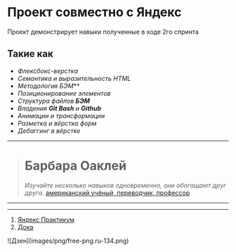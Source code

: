 # Проект совместно с Яндекс

Проект демонстрирует навыки полученные в ходе 2го спринта 

## Такие как 

- *Флексбокс-верстка*
- *Семантика и выразительность HTML*
- *Методология БЭМ***
- *Позиционирование элементов*
- *Структура файлов **БЭМ***
- *Владения **Git Bash** и **Github***
- *Анимации и трансформации*
- *Разметка и вёрстка форм*
- *Дебаггинг в вёрстке*

***

># Барбара Оаклей
>*Изучайте несколько навыков одновременно, они обогащают друг друга*.
>[американский учёный, переводчик, профессор](https://ru.wikipedia.org/wiki/%D0%9E%D0%B0%D0%BA%D0%BB%D0%B8,_%D0%91%D0%B0%D1%80%D0%B1%D0%B0%D1%80%D0%B0)

***
---
1. [Яндекс Практикум](https://practicum.yandex.ru)
2. [Дока](https://doka.guide "Энциклопедия про web-dev")

!⁠[Дзен]​(images/png/free-png.ru-134.png)
